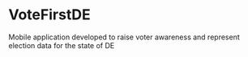 # VoteFirstDE
Mobile application developed to raise voter awareness and represent election data for the state of DE
